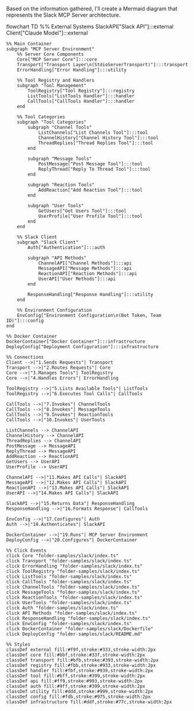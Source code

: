 Based on the information gathered, I'll create a Mermaid diagram that represents the Slack MCP Server architecture.

flowchart TD
    %% External Systems
    SlackAPI["Slack API"]:::external
    Client["Claude Model"]:::external
    
    %% Main Container
    subgraph "MCP Server Environment"
        %% Server Core Components
        Core["MCP Server Core"]:::core
        Transport["Transport Layer\n(StdioServerTransport)"]:::transport
        ErrorHandling["Error Handling"]:::utility
        
        %% Tool Registry and Handlers
        subgraph "Tool Management"
            ToolRegistry["Tool Registry"]:::registry
            ListTools["ListTools Handler"]:::handler
            CallTools["CallTools Handler"]:::handler
        end
        
        %% Tool Categories
        subgraph "Tool Categories"
            subgraph "Channel Tools"
                ListChannels["List Channels Tool"]:::tool
                ChannelHistory["Channel History Tool"]:::tool
                ThreadReplies["Thread Replies Tool"]:::tool
            end
            
            subgraph "Message Tools"
                PostMessage["Post Message Tool"]:::tool
                ReplyThread["Reply To Thread Tool"]:::tool
            end
            
            subgraph "Reaction Tools"
                AddReaction["Add Reaction Tool"]:::tool
            end
            
            subgraph "User Tools"
                GetUsers["Get Users Tool"]:::tool
                UserProfile["User Profile Tool"]:::tool
            end
        end
        
        %% Slack Client
        subgraph "Slack Client"
            Auth["Authentication"]:::auth
            
            subgraph "API Methods"
                ChannelAPI["Channel Methods"]:::api
                MessageAPI["Message Methods"]:::api
                ReactionAPI["Reaction Methods"]:::api
                UserAPI["User Methods"]:::api
            end
            
            ResponseHandling["Response Handling"]:::utility
        end
        
        %% Environment Configuration
        EnvConfig["Environment Configuration\n(Bot Token, Team ID)"]:::config
    end
    
    %% Docker Container
    DockerContainer["Docker Container"]:::infrastructure
    DeployConfig["Deployment Configuration"]:::infrastructure
    
    %% Connections
    Client -->|"1.Sends Requests"| Transport
    Transport -->|"2.Routes Requests"| Core
    Core -->|"3.Manages Tools"| ToolRegistry
    Core -->|"4.Handles Errors"| ErrorHandling
    
    ToolRegistry -->|"5.Lists Available Tools"| ListTools
    ToolRegistry -->|"6.Executes Tool Calls"| CallTools
    
    CallTools -->|"7.Invokes"| ChannelTools
    CallTools -->|"8.Invokes"| MessageTools
    CallTools -->|"9.Invokes"| ReactionTools
    CallTools -->|"10.Invokes"| UserTools
    
    ListChannels --> ChannelAPI
    ChannelHistory --> ChannelAPI
    ThreadReplies --> ChannelAPI
    PostMessage --> MessageAPI
    ReplyThread --> MessageAPI
    AddReaction --> ReactionAPI
    GetUsers --> UserAPI
    UserProfile --> UserAPI
    
    ChannelAPI -->|"11.Makes API Calls"| SlackAPI
    MessageAPI -->|"12.Makes API Calls"| SlackAPI
    ReactionAPI -->|"13.Makes API Calls"| SlackAPI
    UserAPI -->|"14.Makes API Calls"| SlackAPI
    
    SlackAPI -->|"15.Returns Data"| ResponseHandling
    ResponseHandling -->|"16.Formats Response"| CallTools
    
    EnvConfig -->|"17.Configures"| Auth
    Auth -->|"18.Authenticates"| SlackAPI
    
    DockerContainer -->|"19.Runs"| MCP Server Environment
    DeployConfig -->|"20.Configures"| DockerContainer
    
    %% Click Events
    click Core "folder-samples/slack/index.ts"
    click Transport "folder-samples/slack/index.ts"
    click ErrorHandling "folder-samples/slack/index.ts"
    click ToolRegistry "folder-samples/slack/index.ts"
    click ListTools "folder-samples/slack/index.ts"
    click CallTools "folder-samples/slack/index.ts"
    click ChannelTools "folder-samples/slack/index.ts"
    click MessageTools "folder-samples/slack/index.ts"
    click ReactionTools "folder-samples/slack/index.ts"
    click UserTools "folder-samples/slack/index.ts"
    click Auth "folder-samples/slack/index.ts"
    click API Methods "folder-samples/slack/index.ts"
    click ResponseHandling "folder-samples/slack/index.ts"
    click EnvConfig "folder-samples/slack/index.ts"
    click DockerContainer "folder-samples/slack/Dockerfile"
    click DeployConfig "folder-samples/slack/README.md"
    
    %% Styles
    classDef external fill:#f9f,stroke:#333,stroke-width:2px
    classDef core fill:#bbf,stroke:#33f,stroke-width:2px
    classDef transport fill:#bfb,stroke:#393,stroke-width:2px
    classDef registry fill:#fbb,stroke:#933,stroke-width:2px
    classDef handler fill:#fbf,stroke:#939,stroke-width:2px
    classDef tool fill:#bff,stroke:#399,stroke-width:2px
    classDef api fill:#ff9,stroke:#993,stroke-width:2px
    classDef auth fill:#9ff,stroke:#399,stroke-width:2px
    classDef utility fill:#ddd,stroke:#999,stroke-width:2px
    classDef config fill:#fdb,stroke:#975,stroke-width:2px
    classDef infrastructure fill:#ddf,stroke:#77c,stroke-width:2px

